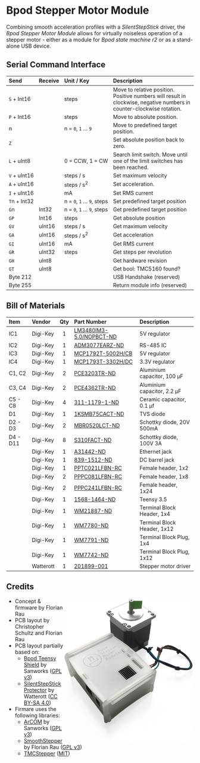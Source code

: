 # Bpod Stepper Motor Module

Combining smooth acceleration profiles with a _SilentStepStick_ driver, the _Bpod Stepper Motor Module_ allows for virtually noiseless operation of a stepper motor - either as a module for _Bpod state machine r2_ or as a stand-alone USB device.

## Serial Command Interface
| Send                          | Receive | Unit / Key                               | Description                                                                                                           |
| :---------------------------- | :-----  | :--------------------------------------- | :-------------------------------------------------------------------------------------------------------------------- |
| ```S``` + Int16               |         | steps                                    | Move to relative position. Positive numbers will result in clockwise, negative numbers in counter-clockwise rotation. |
| ```P``` + Int16               |         | steps                                    | Move to absolute position.                                                                                            |
| n                             |         | n = ```0```, ```1``` … ```9```           | Move to predefined target position.                                                                                   |
| ```Z```                       |         |                                          | Set absolute position back to zero.                                                                                   |
| ```L``` + uInt8               |         | 0&nbsp;=&nbsp;CCW,&nbsp;1&nbsp;=&nbsp;CW | Search limit switch. Move until one of the limit switches has been reached.                                           |
| ```V``` + uInt16              |         | steps / s                                | Set maximum velocity                                                                                                  |
| ```A``` + uInt16              |         | steps / s<sup>2</sup>                    | Set acceleration.                                                                                                     |
| ```I``` + uInt16              |         | mA                                       | Set RMS current                                                                                                       |
| ```T```n&nbsp;+&nbsp;Int32    |         | n = ```0```, ```1``` … ```9```, steps    | Set predefined target position                                                                                        |
| ```G```n                      | Int32   | n = ```0```, ```1``` … ```9```, steps    | Get predefined target position                                                                                        |
| ```GP```                      | Int16   | steps                                    | Get absolute position                                                                                                 |
| ```GV```                      | uInt16  | steps / s                                | Get maximum velocity                                                                                                  |
| ```GA```                      | uInt16  | steps / s<sup>2</sup>                    | Get acceleration                                                                                                      |
| ```GI```                      | uInt16  | mA                                       | Get RMS current                                                                                                       |
| ```GR```                      | uInt32  | steps                                    | Get steps per revolution                                                                                              |
| ```GH```                      | uInt8   |                                          | Get hardware revision                                                                                                 |
| ```GT```                      | uInt8   |                                          | Get bool: TMC5160 found?                                                                                              |
| Byte 212                      |         |                                          | USB Handshake (reserved)                                                                                              |
| Byte 255                      |         |                                          | Return module info (reserved)                                                                                         |

## Bill of Materials
| Item     | Vendor    | Qty | Part Number                                                                                      | Description                 |
| :------- | :-------- | :-: | :----------------------------------------------------------------------------------------------- | :-------------------------- |
| IC1      | Digi-Key  |  1  | [LM3480IM3-5.0/NOPBCT-ND](https://www.digikey.com/products/en?keywords=LM3480IM3-5.0/NOPBCT-ND)  | 5V regulator                |
| IC2      | Digi-Key  |  1  | [ADM3077EARZ-ND](https://www.digikey.com/products/en?keywords=ADM3077EARZ-ND)                    | RS-485 IC                   |
| IC3      | Digi-Key  |  1  | [MCP1792T-5002H/CB](https://www.digikey.com/products/en?keywords=MCP1792T-5002H/CB)              | 5V regulator                |
| IC4      | Digi-Key  |  1  | [MCP1793T-3302H/DC](https://www.digikey.com/products/en?keywords=MCP1793T-3302H/DC)              | 3.3V regulator              |
| C1, C2   | Digi-Key  |  2  | [PCE3203TR-ND](https://www.digikey.com/products/en?keywords=PCE3203TR-ND)                        | Aluminium capacitor, 100 µF |
| C3, C4   | Digi-Key  |  2  | [PCE4362TR-ND](https://www.digikey.com/products/en?keywords=PCE4362TR-ND)                        | Aluminium capacitor, 2.2 µF |
| C5 - C8  | Digi-Key  |  4  | [311-1179-1-ND](https://www.digikey.com/products/en?keywords=311-1179-1-ND)                      | Ceramic capacitor, 0.1 µf   |
| D1       | Digi-Key  |  1  | [1KSMB75CACT-ND](https://www.digikey.com/products/en?keywords=1KSMB75CACT-ND)                    | TVS diode                   |
| D2 - D3  | Digi-Key  |  2  | [MBR0520LCT-ND](https://www.digikey.com/products/en?keywords=MBR0520LCT-ND)                      | Schottky diode, 20V 500mA   |
| D4 - D11 | Digi-Key  |  8  | [S310FACT-ND](https://www.digikey.com/products/en?keywords=S310FACT-ND)                          | Schottky diode, 100V 3A     |
|          | Digi-Key  |  1  | [A31442-ND](https://www.digikey.com/products/en?keywords=A31442-ND)                              | Ethernet jack               |
|          | Digi-Key  |  1  | [839-1512-ND](https://www.digikey.com/products/en?keywords=839-1512-ND)                          | DC barrel jack              |
|          | Digi-Key  |  1  | [PPTC021LFBN-RC](https://www.digikey.com/products/en?keywords=PPTC021LFBN-RC)                    | Female header, 1x2          |
|          | Digi-Key  |  2  | [PPPC081LFBN-RC](https://www.digikey.com/products/en?keywords=PPPC081LFBN-RC)                    | Female header, 1x8          |
|          | Digi-Key  |  2  | [PPPC241LFBN-RC](https://www.digikey.com/products/en?keywords=PPPC241LFBN-RC)                    | Female header, 1x24         |
|          | Digi-Key  |  1  | [1568-1464-ND](https://www.digikey.com/products/en?keywords=1568-1464-ND)                        | Teensy 3.5                  |
|          | Digi-Key  |  1  | [WM21887-ND](https://www.digikey.com/products/en?keywords=WM21887-ND)                            | Terminal Block Header, 1x4  |
|          | Digi-Key  |  1  | [WM7780-ND](https://www.digikey.com/products/en?keywords=WM7780-ND)                              | Terminal Block Header, 1x12 |
|          | Digi-Key  |  1  | [WM7791-ND](https://www.digikey.com/products/en?keywords=WM7791-ND)                              | Terminal Block Plug, 1x4    |
|          | Digi-Key  |  1  | [WM7742-ND](https://www.digikey.com/products/en?keywords=WM7742-ND)                              | Terminal Block Plug, 1x12   |
|          | Watterott |  1  | [201899-001](https://shop.watterott.com/SilentStepStick-TMC5160-Stepper-motor-driver-10-35V-V15) | Stepper motor driver        |



## Credits ##
<img align="right" src="images/module.png" width="350px">

* Concept & firmware by Florian Rau
* PCB layout by Christopher Schultz and Florian Rau
* PCB layout partially based on:
  * [Bpod Teensy Shield](https://github.com/sanworks/Bpod-CAD/tree/master/PCB/Modules/Gen2/Bpod%20Teensy%20Shield) by Sanworks ([GPL v3](https://www.gnu.org/licenses/gpl-3.0.en.html))
  * [SilentStepStick Protector](https://github.com/watterott/SilentStepStick) by Watterott ([CC BY-SA 4.0](https://creativecommons.org/licenses/by-sa/4.0/))
* Firmare uses the following libraries:
  * [ArCOM](https://github.com/sanworks/ArCOM) by Sanworks ([GPL v3](https://www.gnu.org/licenses/gpl-3.0.en.html))
  * [SmoothStepper](https://github.com/bimac/SmoothStepper) by Florian Rau ([GPL v3](https://www.gnu.org/licenses/gpl-3.0.en.html))
  * [TMCStepper](https://github.com/teemuatlut/TMCStepper) ([MIT](https://opensource.org/licenses/MIT))
